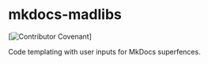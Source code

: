 # mkdocs-madlibs

[![Contributor Covenant](https://img.shields.io/badge/Contributor%20Covenant-2.1-4baaaa.svg)]

Code templating with user inputs for MkDocs superfences.
